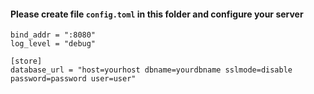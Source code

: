 #### Please create file `config.toml` in this folder and configure your server

````
bind_addr = ":8080"
log_level = "debug"

[store]
database_url = "host=yourhost dbname=yourdbname sslmode=disable password=password user=user"
````